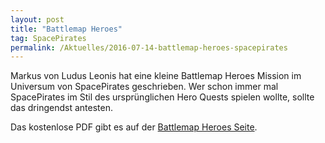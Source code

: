 ```yaml
---
layout: post
title: "Battlemap Heroes"
tag: SpacePirates
permalink: /Aktuelles/2016-07-14-battlemap-heroes-spacepirates
---
```


Markus von Ludus Leonis hat eine kleine Battlemap Heroes Mission im Universum von SpacePirates geschrieben. Wer schon immer mal SpacePirates im Stil des ursprünglichen Hero Quests spielen wollte, sollte das dringendst antesten.

Das kostenlose PDF gibt es auf der [Battlemap Heroes Seite](http://ludus-leonis.com/battlemap-heroes/).
